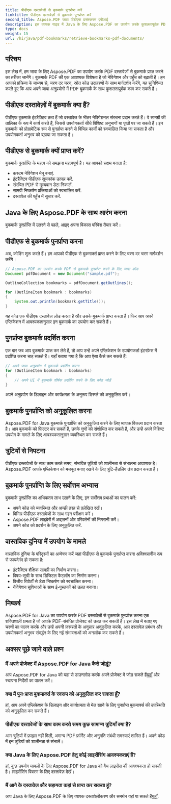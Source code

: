 ```yaml
---
title: पीडीएफ दस्तावेज़ों से बुकमार्क पुनर्प्राप्त करें
linktitle: पीडीएफ दस्तावेज़ों से बुकमार्क पुनर्प्राप्त करें
second_title: Aspose.PDF जावा पीडीएफ प्रसंस्करण एपीआई
description: इस व्यापक गाइड में Java के लिए Aspose.PDF का उपयोग करके कुशलतापूर्वक PDF बुकमार्क्स को पुनः प्राप्त करने का तरीका जानें।
type: docs
weight: 15
url: /hi/java/pdf-bookmarks/retrieve-bookmarks-pdf-documents/
---
```


## परिचय

इस लेख में, हम जावा के लिए Aspose.PDF का उपयोग करके PDF दस्तावेज़ों से बुकमार्क प्राप्त करने का तरीका जानेंगे। बुकमार्क PDF की एक आवश्यक विशेषता है जो नेविगेशन और पहुँच को बढ़ाती है। हम आपको प्रक्रिया के माध्यम से, चरण दर चरण, स्रोत कोड उदाहरणों के साथ मार्गदर्शन करेंगे, यह सुनिश्चित करते हुए कि आप अपने जावा अनुप्रयोगों में PDF बुकमार्क के साथ कुशलतापूर्वक काम कर सकते हैं।

## पीडीएफ दस्तावेज़ों में बुकमार्क क्या हैं?

पीडीएफ बुकमार्क इंटरैक्टिव तत्व हैं जो दस्तावेज़ के भीतर नेविगेशनल संरचना प्रदान करते हैं। वे सामग्री की तालिका के रूप में कार्य करते हैं, जिससे उपयोगकर्ता सीधे विशिष्ट अनुभागों या पृष्ठों पर जा सकते हैं। इन बुकमार्क को प्रोग्रामेटिक रूप से पुनर्प्राप्त करने से विभिन्न कार्यों को स्वचालित किया जा सकता है और उपयोगकर्ता अनुभव को बढ़ाया जा सकता है।

## पीडीएफ से बुकमार्क क्यों प्राप्त करें?

बुकमार्क पुनर्प्राप्ति के महत्व को समझना महत्वपूर्ण है। यह आपको सक्षम बनाता है:

- कस्टम नेविगेशन मेनू बनाएं.
- इंटरैक्टिव पीडीएफ सूचकांक उत्पन्न करें.
- संरचित PDF से मूल्यवान डेटा निकालें.
- सामग्री निष्कर्षण प्रक्रियाओं को स्वचालित करें.
- दस्तावेज़ की पहुँच में सुधार करें.

## Java के लिए Aspose.PDF के साथ आरंभ करना

बुकमार्क पुनर्प्राप्ति में उतरने से पहले, आइए अपना विकास परिवेश तैयार करें।

## पीडीएफ से बुकमार्क पुनर्प्राप्त करना

अब, कोडिंग शुरू करते हैं। हम आपको पीडीएफ से बुकमार्क्स प्राप्त करने के लिए चरण दर चरण मार्गदर्शन करेंगे।

```java
// Aspose.PDF का उपयोग करके PDF से बुकमार्क पुनर्प्राप्त करने के लिए जावा कोड
Document pdfDocument = new Document("sample.pdf");

OutlineCollection bookmarks = pdfDocument.getOutlines();

for (OutlineItem bookmark : bookmarks)
{
    System.out.println(bookmark.getTitle());
}
```

यह कोड एक पीडीएफ दस्तावेज़ लोड करता है और उसके बुकमार्क प्राप्त करता है। फिर आप अपने एप्लिकेशन में आवश्यकतानुसार इन बुकमार्क का उपयोग कर सकते हैं।

## पुनर्प्राप्त बुकमार्क प्रदर्शित करना

एक बार जब आप बुकमार्क प्राप्त कर लेते हैं, तो आप उन्हें अपने एप्लिकेशन के उपयोगकर्ता इंटरफ़ेस में प्रदर्शित करना चाह सकते हैं। यहाँ बताया गया है कि आप ऐसा कैसे कर सकते हैं:

```java
// अपने जावा अनुप्रयोग में बुकमार्क प्रदर्शित करना
for (OutlineItem bookmark : bookmarks)
{
    // अपने UI में बुकमार्क शीर्षक प्रदर्शित करने के लिए कोड जोड़ें
}
```

अपने अनुप्रयोग के डिज़ाइन और कार्यक्षमता के अनुरूप डिस्प्ले को अनुकूलित करें।

## बुकमार्क पुनर्प्राप्ति को अनुकूलित करना

Aspose.PDF for Java बुकमार्क पुनर्प्राप्ति को अनुकूलित करने के लिए व्यापक विकल्प प्रदान करता है। आप बुकमार्क को फ़िल्टर कर सकते हैं, उनके गुणों को संशोधित कर सकते हैं, और उन्हें अपने विशिष्ट उपयोग के मामले के लिए आवश्यकतानुसार व्यवस्थित कर सकते हैं।

## त्रुटियों से निपटना

पीडीएफ दस्तावेजों के साथ काम करते समय, संभावित त्रुटियों को शालीनता से संभालना आवश्यक है। Aspose.PDF आपके एप्लिकेशन को मजबूत बनाए रखने के लिए त्रुटि-हैंडलिंग तंत्र प्रदान करता है।

## बुकमार्क पुनर्प्राप्ति के लिए सर्वोत्तम अभ्यास

बुकमार्क पुनर्प्राप्ति का अधिकतम लाभ उठाने के लिए, इन सर्वोत्तम प्रथाओं का पालन करें:

- अपने कोड को व्यवस्थित और अच्छी तरह से प्रलेखित रखें।
- विभिन्न पीडीएफ दस्तावेजों के साथ गहन परीक्षण करें।
- Aspose.PDF लाइब्रेरी में अद्यतनों और परिवर्तनों की निगरानी करें।
- अपने कोड को प्रदर्शन के लिए अनुकूलित करें.

## वास्तविक दुनिया में उपयोग के मामले

वास्तविक दुनिया के परिदृश्यों का अन्वेषण करें जहां पीडीएफ से बुकमार्क पुनर्प्राप्त करना अविश्वसनीय रूप से फायदेमंद हो सकता है:

- इंटरैक्टिव शैक्षिक सामग्री का निर्माण करना।
- विषय-सूची के साथ डिजिटल कैटलॉग का निर्माण करना।
- वित्तीय रिपोर्टों से डेटा निष्कर्षण को स्वचालित करना।
- नेविगेशन सुविधाओं के साथ ई-पुस्तकों को उन्नत बनाना।

## निष्कर्ष

Aspose.PDF for Java का उपयोग करके PDF दस्तावेज़ों से बुकमार्क पुनर्प्राप्त करना एक शक्तिशाली क्षमता है जो आपके PDF-संबंधित प्रोजेक्ट को उन्नत कर सकती है। इस लेख में बताए गए चरणों का पालन करके और उन्हें अपनी ज़रूरतों के अनुसार अनुकूलित करके, आप दस्तावेज़ प्रबंधन और उपयोगकर्ता अनुभव संवर्द्धन के लिए नई संभावनाओं को अनलॉक कर सकते हैं।

## अक्सर पूछे जाने वाले प्रश्न

### मैं अपने प्रोजेक्ट में Aspose.PDF for Java कैसे जोड़ूं?

 आप Aspose.PDF for Java को यहां से डाउनलोड करके अपने प्रोजेक्ट में जोड़ सकते हैं[यहाँ](https://releases.aspose.com/pdf/java/) और स्थापना निर्देशों का पालन करें।

### क्या मैं पुनः प्राप्त बुकमार्क्स के स्वरूप को अनुकूलित कर सकता हूँ?

हां, आप अपने एप्लिकेशन के डिज़ाइन और कार्यक्षमता से मेल खाने के लिए पुनर्प्राप्त बुकमार्क्स की उपस्थिति को अनुकूलित कर सकते हैं।

### पीडीएफ दस्तावेजों के साथ काम करते समय कुछ सामान्य त्रुटियाँ क्या हैं?

आम त्रुटियों में फ़ाइल नहीं मिली, अमान्य PDF फ़ॉर्मेट और अनुमति संबंधी समस्याएं शामिल हैं। अपने कोड में इन त्रुटियों को शालीनता से संभालें।

### क्या Java के लिए Aspose.PDF हेतु कोई लाइसेंसिंग आवश्यकताएं हैं?

हां, कुछ उपयोग मामलों के लिए Aspose.PDF for Java को वैध लाइसेंस की आवश्यकता हो सकती है। लाइसेंसिंग विवरण के लिए दस्तावेज़ देखें।

### मैं आगे के दस्तावेज़ और सहायता कहां से प्राप्त कर सकता हूं?

 आप Java के लिए Aspose.PDF के लिए व्यापक दस्तावेज़ीकरण और समर्थन यहां पा सकते हैं[यहाँ](https://reference.aspose.com/pdf/java/).